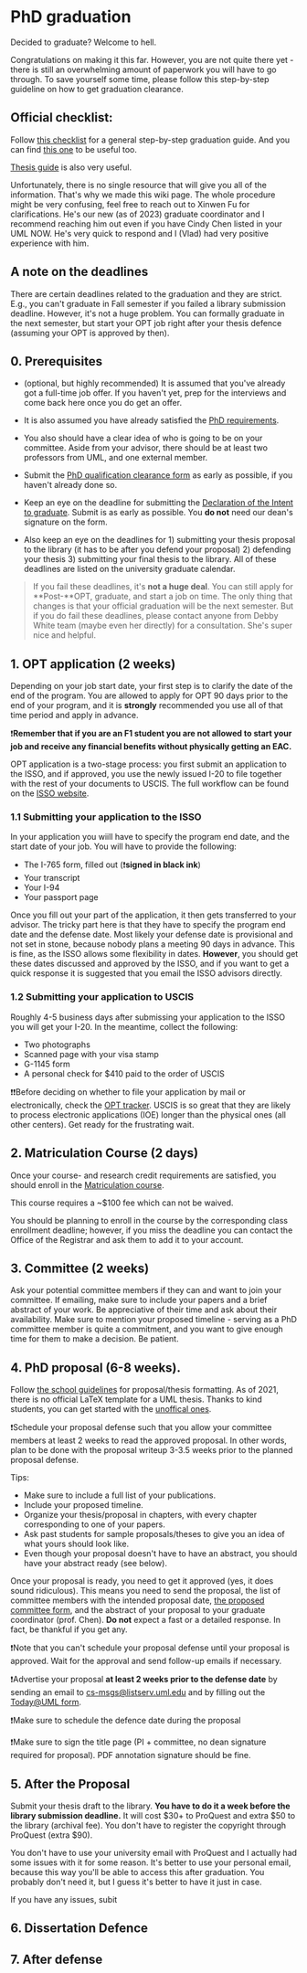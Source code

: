 # PhD graduation

Decided to graduate? Welcome to hell.

Congratulations on making it this far. However, you are not quite there yet - there is still an overwhelming amount of paperwork you will have to go through.
To save yourself some time, please follow this step-by-step guideline on how to get graduation clearance.

## Official checklist:

Follow [this checklist](https://www.uml.edu/sciences/computer-science/programs/masters/doctorate/checklist.aspx) for a general step-by-step graduation guide. And you can find [this one](https://www.cs.uml.edu/~gcoord/student-documents.html#PhDPathway) to be useful too.

[Thesis guide](https://www.uml.edu/catalog/graduate/policies/dissertation-thesis/) is also very useful.

Unfortunately, there is no single resource that will give you all of the information. That's why we made this wiki page. The whole procedure might be very confusing, feel free to reach out to Xinwen Fu for clarifications. He's our new (as of 2023) graduate coordinator and I recommend reaching him out even if you have Cindy Chen listed in your UML NOW. He's very quick to respond and I (Vlad) had very positive experience with him.

## A note on the deadlines

There are certain deadlines related to the graduation and they are strict. E.g., you can't graduate in Fall semester if you failed a library submission deadline. However, it's not a huge problem. You can formally graduate in the next semester, but start your OPT job right after your thesis defence (assuming your OPT is approved by then).

## 0. Prerequisites

- (optional, but highly recommended) It is assumed that you've already got a full-time job offer. If you haven't yet, prep for the interviews and come back here once you do get an offer.

- It is also assumed you have already satisfied the [PhD requirements](http://www.cs.uml.edu/~gcoord/PhD_Degree_Requirements.pdf).

- You also should have a clear idea of who is going to be on your committee. Aside from your advisor, there should be at least two professors from UML, and one external member.

- Submit the [PhD qualification clearance form](http://www.cs.uml.edu/~gcoord/forms/CS_PhD_Qual_Clearance_Form.docx) as early as possible, if you haven't already done so.

- Keep an eye on the deadline for submitting the [Declaration of the Intent to graduate](https://www.uml.edu/docs/clearance_form_tcm18-3565.pdf). Submit is as early as possible. You **do not** need our dean's signature on the form.

- Also keep an eye on the deadlines for 1) submitting your thesis proposal to the library (it has to be after you defend your proposal) 2) defending your thesis 3) submitting your final thesis to the library. All of these deadlines are listed on the university graduate calendar.

> If you fail these deadlines, it's **not a huge deal**. You can still apply for **Post-**OPT, graduate, and start a job on time. The only thing that changes is that your official graduation will be the next semester. But if you do fail these deadlines, please contact anyone from Debby White team (maybe even her directly) for a consultation. She's super nice and helpful.

## 1. OPT application (2 weeks)
Depending on your job start date, your first step is to clarify the date of the end of the program. 
You are allowed to apply for OPT 90 days prior to the end of your program, and it is **strongly** recommended you use all of that time period and apply in advance.

❗**Remember that if you are an F1 student you are not allowed to start your job and receive any financial benefits without physically getting an EAC.**

OPT application is a two-stage process: you first submit an application to the ISSO, and if approved, you use the newly issued I-20 to file together with the rest of your documents to USCIS. The full workflow can be found on the [ISSO website](https://www.uml.edu/isso/opt/).

### 1.1 Submitting your application to the ISSO

In your application you wiill have to specify the program end date, and the start date of your job. You will have to provide the following:
- The I-765 form, filled out (:exclamation:**signed in black ink**)
- Your transcript
- Your I-94
- Your passport page

Once you fill out your part of the application, it then gets transferred to your advisor. The tricky part here is that they have to specify the program end date and the defense date. 
Most likely your defense date is provisional and not set in stone, because nobody plans a meeting 90 days in advance. This is fine, as the ISSO allows some flexibility in dates. **However**, you should get these dates discussed and approved by the ISSO, and if you want to get a quick response it is suggested that you email the ISSO advisors directly.

### 1.2 Submitting your application to USCIS

Roughly 4-5 business days after submissing your application to the ISSO you will get your I-20. In the meantime, collect the following:

- Two photographs
- Scanned page with your visa stamp
- G-1145 form
- A personal check for $410 paid to the order of USCIS

❗:exclamation:Before deciding on whether to file your application by mail or electronically, check the [OPT tracker](https://opttimeline.com/YSC). USCIS is so great that they are likely to process electronic applications (IOE) longer than the physical ones (all other centers). Get ready for the frustrating wait.


## 2. Matriculation Course (2 days)

Once your course- and research credit requirements are satisfied, you should enroll in the [Matriculation course](https://www.uml.edu/catalog/courses/cont/7010).

This course requires a ~$100 fee which can not be waived.

You should be planning to enroll in the course by the corresponding class enrollment deadline; however, if you miss the deadline you can contact the Office of the Registrar and ask them to add it to your account.


## 3. Committee (2 weeks)

Ask your potential committee members if they can and want to join your committee. If emailing, make sure to include your papers and a brief abstract of your work. Be appreciative of their time and ask about their availability. Make sure to mention your proposed timeline - serving as a PhD committee member is quite a commitment, and you want to give enough time for them to make a decision. Be patient.


## 4. PhD proposal (6-8 weeks). 

Follow [the school guidelines](https://www.uml.edu/catalog/graduate/policies/dissertation-thesis/) for proposal/thesis formatting. As of 2021, there is no official LaTeX template for a UML thesis. Thanks to kind students, you can get started with the [unoffical ones](https://github.com/marksherman/umlthesis).

❗Schedule your proposal defense such that you allow your committee members at least 2 weeks to read the approved proposal. In other words, plan to be done with the proposal writeup 3-3.5 weeks prior to the planned proposal defense.

Tips:
- Make sure to include a full list of your publications.
- Include your proposed timeline.
- Organize your thesis/proposal in chapters, with every chapter corresponding to one of your papers.
- Ask past students for sample proposals/theses to give you an idea of what yours should look like.
- Even though your proposal doesn't have to have an abstract, you should have your abstract ready (see below).

Once your proposal is ready, you need to get it approved (yes, it does sound ridiculous). This means you need to send the proposal, the list of committee members with the intended proposal date, [the proposed committee form](http://www.cs.uml.edu/~gcoord/forms/Proposed_Committee_Form.docx), and the abstract of your proposal to your graduate coordinator (prof. Chen). **Do not** expect a fast or a detailed response. In fact, be thankful if you get any.

❗Note that you can't schedule your proposal defense until your proposal is approved. Wait for the approval and send follow-up emails if necessary.

❗Advertise your proposal **at least 2 weeks prior to the defense date** by sending an email to cs-msgs@listserv.uml.edu and by filling out the [Today@UML form](https://www.uml.edu/service/Apps/WebsiteContentManagement/TodaySubmission/Submit).

❗Make sure to schedule the defence date during the proposal

❗Make sure to sign the title page (PI + committee, no dean signature required for proposal). PDF annotation signature should be fine.

## 5. After the Proposal

Submit your thesis draft to the library. **You have to do it a week before the library submission deadline.** It will cost $30+ to ProQuest and extra $50 to the library (archival fee). You don't have to register the copyright through ProQuest (extra $90).

You don't have to use your university email with ProQuest and I actually had some issues with it for some reason. It's better to use your personal email, because this way you'll be able to access this after graduation. You probably don't need it, but I guess it's better to have it just in case.

If you have any issues, subit 

## 6. Dissertation Defence

## 7. After defense


